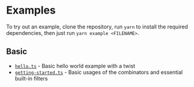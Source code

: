 # Examples

To try out an example, clone the repository, run `yarn` to install the required dependencies, then just run `yarn example <FILENAME>`.

## Basic

-   [`hello.ts`](./hello.ts) - Basic hello world example with a twist
-   [`getting-started.ts`](./getting-started.ts) - Basic usages of the combinators and essential built-in filters
